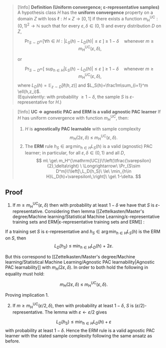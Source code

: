 
> [!info] **Definition (Uniform convergence; ε-representative samples)**
> A hypothesis class $H$ has the **uniform convergence** property on a domain $Z$ with loss $\ell:H\times Z\to[0,1]$ if there exists a function $m_H^{\mathrm{UC}}:(0,1)^2\to\mathbb{N}$ such that for every $\varepsilon,\delta\in(0,1)$ and every distribution $D$ on $Z$,
> 
> $$
> \Pr_{S\sim D^m}\! \left[ \forall h \in H : \big|L_S(h)-L_D(h)\big|\le \varepsilon\ \right]\ \ge\ 1-\delta
> \quad\text{whenever } m\ge m_H^{\mathrm{UC}}(\varepsilon,\delta),
> $$
> 
> or
> 
> $$
> \Pr_{S\sim D^m}\!\left[\ \sup_{h\in H}\big|L_S(h)-L_D(h)\big|\le \varepsilon\ \right]\ \ge\ 1-\delta
> \quad\text{whenever } m\ge m_H^{\mathrm{UC}}(\varepsilon,\delta),
> $$
> where $L_D(h)=\mathbb{E}_{z\sim D}[\ell(h,z)]$ and $L_S(h)=\frac1m\sum_{i=1}^m \ell(h,z_i)$.  
> (Equivalently: with probability $\ge 1-\delta$, the sample $S$ is $\varepsilon$-representative for $H$.)

> [!info] **UC ⇒ agnostic PAC and ERM is a valid agnostic PAC learner**
> If $H$ has uniform convergence with function $m_H^{\mathrm{UC}}$, then:
> 1. $H$ is **agnostically PAC learnable** with sample complexity
> $$
> m_H(2\varepsilon,\delta)\ \le\ m_H^{\mathrm{UC}}(\varepsilon,\delta).
> $$
> 2. The **ERM** rule $h_S\in\arg\min_{h\in H}L_S(h)$ is a valid (agnostic) PAC learner; in particular, for all $\varepsilon,\delta\in(0,1)$ and all $D$,
> $$
> m\ \ge\ m_H^{\mathrm{UC}}\!\left(\tfrac{\varepsilon}{2},\delta\right)
> \ \Longrightarrow\
> \Pr_{S\sim D^m}\!\left[\,L_D(h_S)\ \le\ \min_{h\in H}L_D(h)+\varepsilon\,\right]\ \ge\ 1-\delta.
> $$
## Proof

1) If $m\ge m_H^{\mathrm{UC}}(\varepsilon,\delta)$ then with probability at least $1-\delta$  we have that $S$ is $\varepsilon$-representative. Considering then lemma [[Zettelkasten/Master's degree/Machine learning/Statistical Machine Learning/ε-representative training sets and ERM|ε-representative training sets and ERM]] :

If a training set $S$ is ε-representative and $h_S\in\arg\min_{h\in H} L_S(h)$ is the ERM on $S$, then 
 $$
 L_D(h_S)\ \le\ \min_{h\in H} L_D(h)\ +\ 2\varepsilon.
 $$

But this correspond to [[Zettelkasten/Master's degree/Machine learning/Statistical Machine Learning/Agnostic PAC learnability|Agnostic PAC learnability]] with $m_H(2\varepsilon, \delta)$. In order to both hold the following in equality must hold:

$$
 m_H(2\varepsilon,\delta)\ \le\ m_H^{\mathrm{UC}}(\varepsilon,\delta). 
 $$

Proving implication 1.

2) If $m \ge m_H^{\mathrm{UC}}(\varepsilon/2,\delta)$, then with probability at least $1-\delta$, $S$ is $(\varepsilon/2)$-representative. The lemma with $\varepsilon \leftarrow \varepsilon/2$ gives

$$ L_D(h_S) \le \min_{h\in H} L_D(h) + \varepsilon $$
with probability at least $1-\delta$. Hence the ERM rule is a valid agnostic PAC learner with the stated sample complexity following the same ansatz as before.

